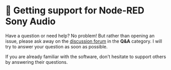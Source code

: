 # 🙏 Getting support for Node-RED Sony Audio
Have a question or need help? No problem! But rather than opening an issue, please ask away on the [discussion forum](https://github.com/jensrossbach/node-red-contrib-audio/discussions/categories/q-a) in the **Q&A** category. I will try to answer your question as soon as possible.

If you are already familiar with the software, don't hesitate to support others by answering their questions.